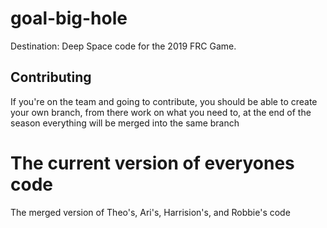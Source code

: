 
# goal-big-hole
Destination: Deep Space code for the 2019 FRC Game.
 ## Contributing
 If you're on the team and going to contribute, you should be able to create your own branch, from there work on what you need to, at the end of the season everything will be merged into the same branch

# The current version of everyones code
The merged version of Theo's, Ari's, Harrision's, and Robbie's code

